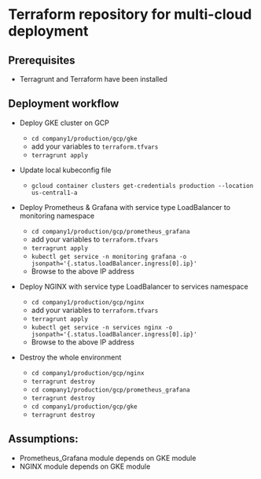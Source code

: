 # Terraform repository for multi-cloud deployment

## Prerequisites
- Terragrunt and Terraform have been installed

## Deployment workflow
- Deploy GKE cluster on GCP 
  - `cd company1/production/gcp/gke`
  - add your variables to `terraform.tfvars`
  - `terragrunt apply`

- Update local kubeconfig file
  - `gcloud container clusters get-credentials production --location us-central1-a`

- Deploy Prometheus & Grafana with service type LoadBalancer to monitoring namespace
  - `cd company1/production/gcp/prometheus_grafana`
  - add your variables to `terraform.tfvars`
  - `terragrunt apply`
  - `kubectl get service -n monitoring grafana -o jsonpath='{.status.loadBalancer.ingress[0].ip}'`
  - Browse to the above IP address

- Deploy NGINX with service type LoadBalancer to services namespace
  - `cd company1/production/gcp/nginx`
  - add your variables to `terraform.tfvars`
  - `terragrunt apply`
  - `kubectl get service -n services nginx -o jsonpath='{.status.loadBalancer.ingress[0].ip}'`
  - Browse to the above IP address

- Destroy the whole environment
  - `cd company1/production/gcp/nginx`
  - `terragrunt destroy`
  - `cd company1/production/gcp/prometheus_grafana`
  - `terragrunt destroy`
  - `cd company1/production/gcp/gke`
  - `terragrunt destroy`

## Assumptions:
- Prometheus_Grafana module depends on GKE module
- NGINX module depends on GKE module


